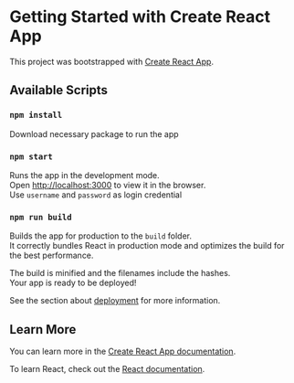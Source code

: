 # Getting Started with Create React App

This project was bootstrapped with [Create React App](https://github.com/facebook/create-react-app).

## Available Scripts

### `npm install`

Download necessary package to run the app

### `npm start`

Runs the app in the development mode.\
Open [http://localhost:3000](http://localhost:3000) to view it in the browser.\
Use `username` and `password` as login credential

### `npm run build`

Builds the app for production to the `build` folder.\
It correctly bundles React in production mode and optimizes the build for the best performance.

The build is minified and the filenames include the hashes.\
Your app is ready to be deployed!

See the section about [deployment](https://facebook.github.io/create-react-app/docs/deployment) for more information.

## Learn More

You can learn more in the [Create React App documentation](https://facebook.github.io/create-react-app/docs/getting-started).

To learn React, check out the [React documentation](https://reactjs.org/).
